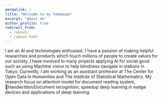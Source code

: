 ```yaml
---
permalink: /
title: "Welcome to my homepage"
excerpt: "About me"
author_profile: true
redirect_from: 
  - /about/
  - /about.html
---
```


I am an AI and technologies enthusiast. I have a passion of making helpful researches and products which touch millions of
people to create values for our society.
I have involved to many projects applying AI for social good such as using Machine vision to help blindness navigate in stations in Tokyo. Currently, I am working as an assistant professor at The Center for Open Data in Humanities and The Institute of Statistical Mathematics.
My research focus on attention model for document reading system,  Handwritten/Document recognition, speedup deep learning in eadge devices and applications of deep learning. 
